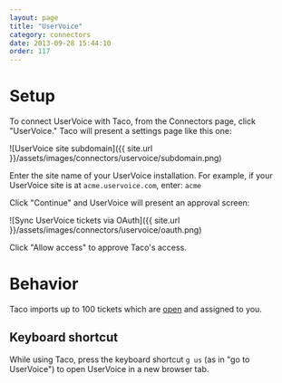 ```yaml
---
layout: page
title: "UserVoice"
category: connectors
date: 2013-09-28 15:44:10
order: 117
---
```


# Setup

To connect UserVoice with Taco, from the Connectors page, click "UserVoice."
Taco will present a settings page like this one:

![UserVoice site subdomain]({{ site.url }}/assets/images/connectors/uservoice/subdomain.png)

Enter the site name of your UserVoice installation. For example, if your 
UserVoice site is at `acme.uservoice.com`, enter: `acme`

Click "Continue" and UserVoice will present an approval screen:

![Sync UserVoice tickets via OAuth]({{ site.url }}/assets/images/connectors/uservoice/oauth.png)

Click "Allow access" to approve Taco's access.


# Behavior

Taco imports up to 100 tickets which are 
[open](http://feedback.uservoice.com/knowledgebase/articles/175-where-s-the-pending-status-for-tickets-)
and assigned to you.

## Keyboard shortcut

While using Taco, press the keyboard shortcut `g us` (as in "go to
UserVoice") to open UserVoice in a new browser tab.
